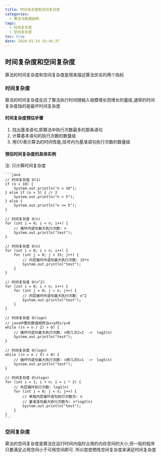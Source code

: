 ```yaml
---
title: 时间复杂度和空间复杂度
categories:
  - 算法与数据结构
tags:
  - 时间复杂度
  - 空间复杂度
toc: true
date: 2020-01-14 16:44:37
---
```

## 时间复杂度和空间复杂度

算法的时间复杂度和空间复杂度是用来描述算法优劣的两个指标

### 时间复杂度

算法的时间复杂度反应了算法执行时间随输入规模增长而增长的量级,通常的时间复杂度指的是最坏时间复杂度

#### 时间复杂度预估步骤

1. 找出基准语句,即算法中执行次数最多的那条语句
2. 计算基本语句的执行次数的数量级
3. 用O()表示算法的时间性能,括号内为基准语句执行次数的数量级

#### 预估时间复杂度的具体实例

注: 只计算时间复杂度

    ```java
    // 时间复杂度 O(1)
    if (n > 10) {
        System.out.println("n > 10");
    } else if (n > 5) { // 2
        System.out.println("n > 5");
    } else {
        System.out.println("n <= 5"); 
    }

    // 时间复杂度 O(n)
    for (int i = 0; i < n; i++) {
        // 循环内语句最大执行次数: n
        System.out.println("test");
    }

    // 时间复杂度 O(n)
    for (int i = 0; i < n; i++) {
        for (int j = 0; j < 15; j++) {
            // 内层循环内语句最大执行次数: 15*n
            System.out.println("test");
        }
    }

    // 时间复杂度 O(n^2)
    for (int i = 0; i < n; i++) {
        for (int j = 0; j < n; j++) {
            // 内层循环内语句最大执行次数: n^2
            System.out.println("test");
        }
    }

    // 时间复杂度 O(logn)
    // java中整形数值相除当x<y时x/y=0
    while ((n = n / 2) > 0) {
        // 循环内语句最大执行次数: n除几次2=1  ->  log2(n)
        System.out.println("test");
    }

    // 时间复杂度 O(logn)
    while ((n = n / 5) > 0) {
        // 循环内语句最大执行次数: n除几次5=1  ->  log5(n)
        System.out.println("test");
    }

    // 时间复杂度 O(nlogn)
    for (int i = 1; i < n; i = i * 2) {
        // 外层循环执行次数: log2(n)
        for (int j = 0; j < n; j++) {
            // 单独内层循环语句执行次数为: n
            // 基准语句最大执行次数为: n*log2(n)
            System.out.println("test");
        }
    }
    ```

### 空间复杂度

算法的空间复杂度是算法在运行时间内临时占用的内存空间的大小,但一般的程序只要满足占用空间小于可用空间即可. 所以尝尝牺牲空间复杂度来满足时间复杂度
